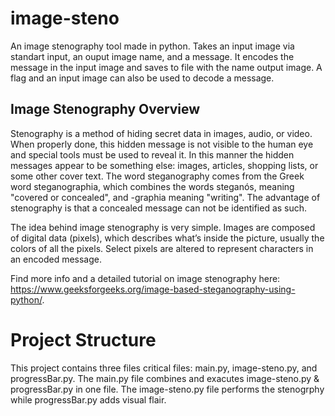# image-steno
An image stenography tool made in python. Takes an input image via standart input, an ouput image name, and a message. It encodes the message in the input image and saves to file with the name output image. A flag and an input image can also be used to decode a message.

## Image Stenography Overview
Stenography is a method of hiding secret data in images, audio, or video. When properly done, this hidden message is not visible to the human eye and special tools must be used to reveal it. In this manner the hidden messages appear to be something else: images, articles, shopping lists, or some other cover text. The word steganography comes from the Greek word steganographia, which combines the words steganós, meaning "covered or concealed", and -graphia meaning "writing". The advantage of stenography is that a concealed message can not be identified as such.

The idea behind image stenography is very simple. Images are composed of digital data (pixels), which describes what’s inside the picture, usually the colors of all the pixels. Select pixels are altered to represent characters in an encoded message. 

Find more info and a detailed tutorial on image stenography here: https://www.geeksforgeeks.org/image-based-steganography-using-python/.

# Project Structure
This project contains three files critical files: main.py, image-steno.py, and progressBar.py.  The main.py file combines and exacutes image-steno.py & progressBar.py in one file. The image-steno.py file performs the stenogrphy while progressBar.py adds visual flair.
